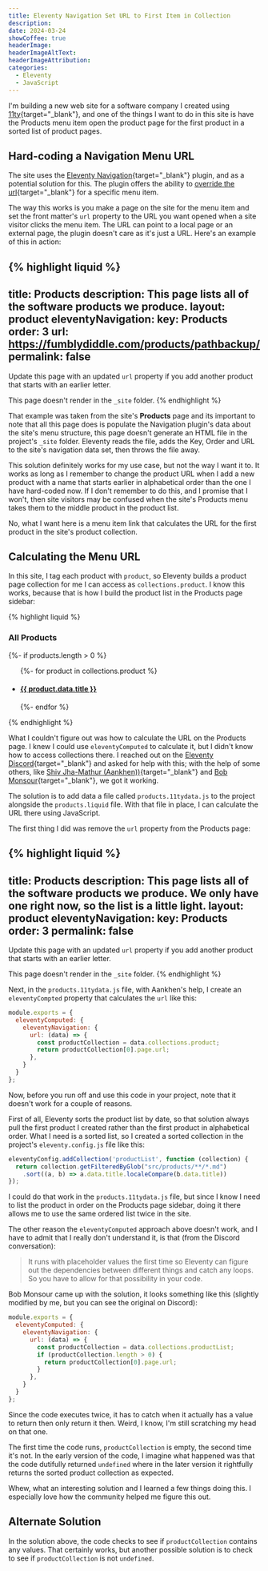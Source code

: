 ```yaml
---
title: Eleventy Navigation Set URL to First Item in Collection
description: 
date: 2024-03-24
showCoffee: true
headerImage: 
headerImageAltText: 
headerImageAttribution: 
categories:
  - Eleventy
  - JavaScript  
---
```


I'm building a new web site for a software company I created using [11ty](https://11ty.dev/){target="_blank"}, and one of the things I want to do in this site is have the Products menu item open the product page for the first product in a sorted list of product pages. 

## Hard-coding a Navigation Menu URL

The site uses the [Eleventy Navigation](https://11ty.dev/docs/plugins/navigation/){target="_blank"} plugin, and as a potential solution for this. The plugin offers the ability to [override the url](https://11ty.dev/docs/plugins/navigation/#overriding-the-url){target="_blank"} for a specific menu item. 

The way this works is you make a page on the site for the menu item and set the front matter's `url` property to the URL you want opened when a site visitor clicks the menu item. The URL can point to a local page or an external page, the plugin doesn't care as it's just a URL. Here's an example of this in action:

{% highlight liquid %}
---
title: Products
description: This page lists all of the software products we produce.
layout: product
eleventyNavigation:
  key: Products
  order: 3
  url: https://fumblydiddle.com/products/pathbackup/
permalink: false
---

Update this page with an updated `url` property if you add another product that starts with an earlier letter.

This page doesn't render in the `_site` folder.
{% endhighlight %}

That example was taken from the site's **Products** page and its important to note that all this page does is populate the Navigation plugin's data about the site's menu structure, this page doesn't generate an HTML file in the project's `_site` folder. Eleventy reads the file, adds the Key, Order and URL to the site's navigation data set, then throws the file away.

This solution definitely works for my use case, but not the way I want it to. It works as long as I remember to change the product URL when I add a new product with a name that starts earlier in alphabetical order than the one I have hard-coded now. If I don't remember to do this, and I promise that I won't, then site visitors may be confused when the site's Products menu takes them to the middle product in the product list. 

No, what I want here is a menu item link that calculates the URL for the first product in the site's product collection.

## Calculating the Menu URL

In this site, I tag each product with `product`, so Eleventy builds a product page collection for me I can access as `collections.product`. I know this works, because that is how I build the product list in the Products page sidebar:

{% highlight liquid %}
<h3>All Products</h3>
{%- if products.length > 0 %}
<ul class="alt">
  {%- for product in collections.product %}
  <li>
    <h4><a style="cursor: pointer" href="{{product.url}}">{{ product.data.title }}</a></h4>
  </li>
  {%- endfor %}
</ul>
{% endhighlight %}

What I couldn't figure out was how to calculate the URL on the Products page. I knew I could use `eleventyComputed` to calculate it, but I didn't know how to access collections there. I reached out on the [Eleventy Discord](https://discord.com/channels/741017160297611315/1210750763685511168){target="_blank"} and asked for help with this; with the help of some others, like [Shiv Jha-Mathur (Aankhen))](https://github.com/shivjm/){target="_blank"} and [Bob Monsour](https://mastodon.social/@bobmonsour@indieweb.social){target="_blank"}, we got it working.

The solution is to add data a file called `products.11tydata.js` to the project alongside the `products.liquid` file. With that file in place, I can calculate the URL there using JavaScript. 

The first thing I did was remove the `url` property from the Products page:

{% highlight liquid %}
---
title: Products
description: This page lists all of the software products we produce. We only have one right now, so the list is a little light.
layout: product
eleventyNavigation:
  key: Products
  order: 3
permalink: false
---

Update this page with an updated `url` property if you add another product that starts with an earlier letter.

This page doesn't render in the `_site` folder.
{% endhighlight %}

Next, in the `products.11tydata.js` file, with Aankhen's help, I create an `eleventyCompted` property that calculates the `url` like this:

```js
module.exports = {
  eleventyComputed: {
    eleventyNavigation: {
      url: (data) => {
        const productCollection = data.collections.product;
        return productCollection[0].page.url;
      },
    }
  }
};
```

Now, before you run off and use this code in your project, note that it doesn't work for a couple of reasons. 

First of all, Eleventy sorts the product list by date, so that solution always pull the first product I created rather than the first product in alphabetical order. What I need is a sorted list, so I created a sorted collection in the project's `eleventy.config.js` file like this:

```js
eleventyConfig.addCollection('productList', function (collection) {
  return collection.getFilteredByGlob("src/products/**/*.md")
    .sort((a, b) => a.data.title.localeCompare(b.data.title))
});
```

I could do that work in the `products.11tydata.js` file, but since I know I need to list the product in order on the Products page sidebar, doing it there allows me to use the same ordered list twice in the site.

The other reason the `eleventyComputed` approach above doesn't work, and I have to admit that I really don't understand it, is that (from the Discord conversation):

> It runs with placeholder values the first time so Eleventy can figure out the dependencies between different things and catch any loops. So you have to allow for that possibility in your code.

Bob Monsour came up with the solution, it looks something like this (slightly modified by me, but you can see the original on Discord):

```js
module.exports = {
  eleventyComputed: {
    eleventyNavigation: {
      url: (data) => {
        const productCollection = data.collections.productList;
        if (productCollection.length > 0) {
          return productCollection[0].page.url;
        }
      },
    }
  }
};
```

Since the code executes twice, it has to catch when it actually has a value to return then only return it then. Weird, I know, I'm still scratching my head on that one. 

The first time the code runs, `productCollection` is empty, the second time it's not. In the early version of the code, I imagine what happened was that the code dutifully returned `undefined` where in the later version it rightfully returns the sorted product collection as expected. 

Whew, what an interesting solution and I learned a few things doing this. I especially love how the community helped me figure this out.

## Alternate Solution

In the solution above, the code checks to see if `productCollection` contains any values. That certainly works, but another possible solution is to check to see if `productCollection` is not `undefined`.
